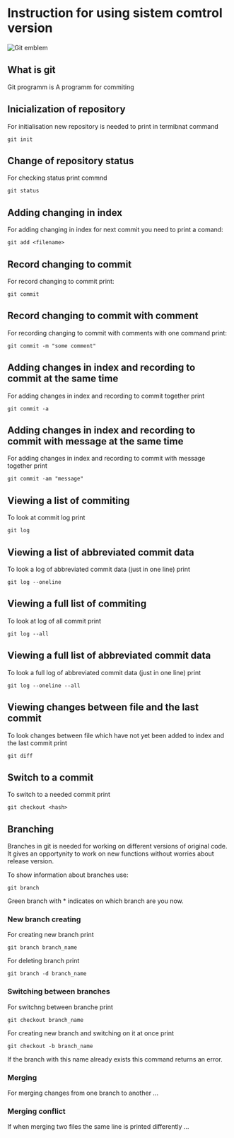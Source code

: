 # Instruction for using sistem comtrol version

![Git emblem](picture.jpg)

## What is git

Git programm is 
A programm for commiting

## Inicialization of repository

For initialisation new repository  is needed to print in termibnat command

    git init

## Change of repository status
For checking status print commnd

    git status

## Adding changing in index

For adding changing in index for next commit you need to print a comand:    

    git add <filename>

## Record changing to commit

For record changing to commit print:

    git commit

 ## Record changing to commit with comment

 For recording changing to commit with comments with one command print:

    git commit -m "some comment"
    
## Adding changes in index and recording to commit at the same time

For adding changes in index and recording to commit together print

    git commit -a

## Adding changes in index and recording to commit with message at the same time

For adding changes in index and recording to commit with message together print

    git commit -am "message"

## Viewing a list of commiting

To look at commit log print

    git log

## Viewing a list of abbreviated commit data

To look a log of abbreviated commit data (just in one line) print

    git log --oneline

## Viewing a full list of commiting

To look at log of all commit print

    git log --all

## Viewing a full list of abbreviated commit data

To look a full log of abbreviated commit data (just in one line) print

    git log --oneline --all

## Viewing changes between file and the last commit

To look changes between file which have not yet been added to index and the last commit print

    git diff

## Switch to a commit

To switch to a needed commit print

    git checkout <hash>

## Branching

Branches in git is needed for working on different versions of original code. It gives an opportynity to work on new functions without worries about release version.

To show information about branches use:

    git branch

Green branch with * indicates on which branch are you now.

### New branch creating

For creating new branch print

    git branch branch_name 
    
For deleting branch print 

    git branch -d branch_name

### Switching between branches

For switchng between branche print

    git checkout branch_name

For creating new branch and switching on it at once print

    git checkout -b branch_name

If the branch with this name already exists this command returns an error.

### Merging

For merging changes from one branch to another ...

### Merging conflict

If when merging two files the same line is printed differently ...
